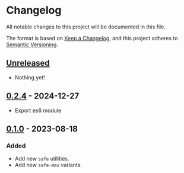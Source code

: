 # Changelog

All notable changes to this project will be documented in this file.

The format is based on [Keep a Changelog](https://keepachangelog.com/en/1.0.0/),
and this project adheres to [Semantic Versioning](https://semver.org/spec/v2.0.0.html).

## [Unreleased]

- Nothing yet!

## [0.2.4] - 2024-12-27

- Export es6 module

## [0.1.0] - 2023-08-18

### Added

- Add new `safe` utilities.
- Add new `safe-max` variants.

[unreleased]: https://github.com/ban12-project/tailwindcss-safe-area/compare/v0.1.1...HEAD
[0.2.4]: https://github.com/ban12-project/tailwindcss-safe-area/compare/v0.2.3...v0.2.4
[0.1.1]: https://github.com/ban12-project/tailwindcss-safe-area/compare/v0.1.0...v0.1.1
[0.1.0]: https://github.com/ban12-project/tailwindcss-safe-area/releases/tag/v0.1.0

